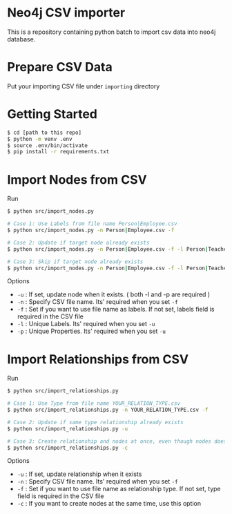 # Neo4j CSV importer
This is a repository containing python batch to import csv data into neo4j database.

# Prepare CSV Data

Put your importing CSV file under `importing` directory


# Getting Started

```bash
$ cd [path to this repo]
$ python -m venv .env
$ source .env/bin/activate
$ pip install -r requirements.txt
```

# Import Nodes from CSV

Run

```bash
$ python src/import_nodes.py

# Case 1: Use Labels from file name Person|Employee.csv
$ python src/import_nodes.py -n Person|Employee.csv -f

# Case 2: Update if target node already exists
$ python src/import_nodes.py -n Person|Employee.csv -f -l Person|Teacher -p name|employee_id -u

# Case 3: Skip if target node already exists
$ python src/import_nodes.py -n Person|Employee.csv -f -l Person|Teacher -p name|employee_id
```

Options

- `-u` : If set, update node when it exists. ( both -l and -p are required )
- `-n` : Specify CSV file name. Its' required when you set `-f`
- `-f` : Set if you want to use file name as labels. If not set, labels field is required in the CSV file
- `-l` : Unique Labels. Its' required when you set `-u`
- `-p` : Unique Properties. Its' required when you set `-u`


# Import Relationships from CSV

Run

```bash
$ python src/import_relationships.py

# Case 1: Use Type from file name YOUR_RELATION_TYPE.csv
$ python src/import_relationships.py -n YOUR_RELATION_TYPE.csv -f

# Case 2: Update if same type relationship already exists
$ python src/import_relationships.py -u

# Case 3: Create relationship and nodes at once, even though nodes does not exist
$ python src/import_relationships.py -c
```

Options

- `-u` : If set, update relationship when it exists
- `-n` : Specify CSV file name. Its' required when you set `-f`
- `-f` : Set if you want to use file name as relationship type. If not set, type field is required in the CSV file
- `-c` : If you want to create nodes at the same time, use this option

